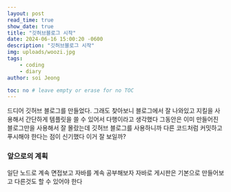 ```yaml
---
layout: post
read_time: true
show_date: true
title: "깃허브블로그 시작"
date: 2024-06-16 15:00:20 -0600
description: "깃허브블로그 시작"
img: uploads/woozi.jpg
tags: 
    - coding
    - diary
author: soi Jeong

toc: no # leave empty or erase for no TOC
---
```

드디어 깃허브 블로그를 만들었다. 그래도 찾아보니 블로그에서 잘 나와있고 지킬을 사용해서 간단하게 템플릿을 쓸 수 있어서 다행이라고 생각했다 
그동안은 이미 만들어진 블로그만을 사용해서 잘 몰랐는데 깃허브 블로그를 사용하니까 다른 코드처럼 커밋하고 푸시해야 한다는 점이 신기했다 
이거 잘 보일까?

### 앞으로의 계획
일단 노드로 계속 면접보고 자바를 계속 공부해보자 자바로 게시판은 기본으로 만들어보고 다른것도 할 수 있어야 한다 

